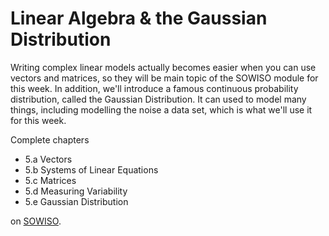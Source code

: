 
# Linear Algebra & the Gaussian Distribution

Writing complex linear models actually becomes easier when you can use vectors
and matrices, so they will be main topic of the SOWISO module for this week. In
addition, we'll introduce a famous continuous probability distribution, called
the Gaussian Distribution. It can used to model many things, including
modelling the noise a data set, which is what we'll use it for this week.

Complete chapters

* 5.a Vectors
* 5.b Systems of Linear Equations
* 5.c Matrices
* 5.d Measuring Variability
* 5.e Gaussian Distribution

on [SOWISO](https://uva.sowiso.nl/).

